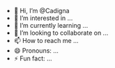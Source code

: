 - 👋 Hi, I’m @Cadigna
- 👀 I’m interested in ...
- 🌱 I’m currently learning ...
- 💞️ I’m looking to collaborate on ...
- 📫 How to reach me ...
- 😄 Pronouns: ...
- ⚡ Fun fact: ...

<!---
Cadigna/Cadigna is a ✨ special ✨ repository because its `README.md` (this file) appears on your GitHub profile.
You can click the Preview link to take a look at your changes.
--->
